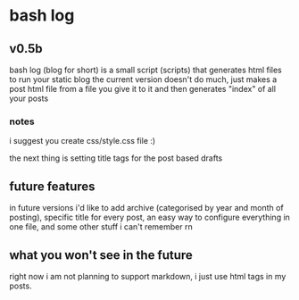 # bash log
## v0.5b
bash log (blog for short) is a small script (scripts) that generates html files to run your static blog
the current version doesn't do much, just makes a post html file from a file you give it to it and then generates "index" of all your posts

### notes
i suggest you create css/style.css file :)

the next thing is setting title tags for the post based drafts

## future features
in future versions i'd like to add archive (categorised by year and month of posting), specific title for every post, an easy way to configure everything in one file, and some other stuff i can't remember rn

## what you won't see in the future
right now i am not planning to support markdown, i just use html tags in my posts.
